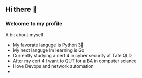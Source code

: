## Hi there 👋
### Welcome to my profile

A bit about myself

- My favorate languge is Python 3🐍
- My next languge Im learning is Go 
- Currently studying a cert 4 in cyber security at Tafe QLD
- After my cert 4 I want to QUT for a BA in computer sciance
- I love Devops and network automation
- 
